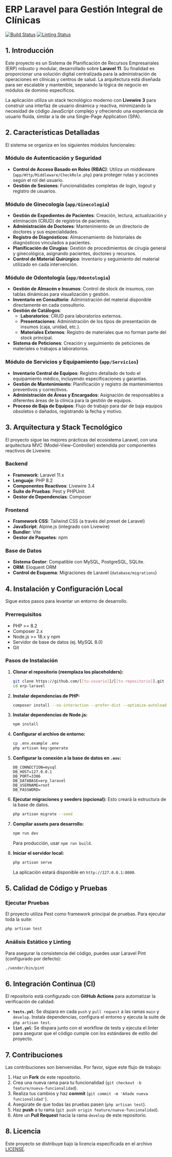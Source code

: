 # ERP Laravel para Gestión Integral de Clínicas

[![Build Status](https://github.com/[[tu-usuario]]/[[tu-repositorio]]/actions/workflows/tests.yml/badge.svg)](https://github.com/[[tu-usuario]]/[[tu-repositorio]]/actions)
[![Linting Status](https://github.com/[[tu-usuario]]/[[tu-repositorio]]/actions/workflows/lint.yml/badge.svg)](https://github.com/[[tu-usuario]]/[[tu-repositorio]]/actions)

## 1. Introducción

Este proyecto es un Sistema de Planificación de Recursos Empresariales (ERP) robusto y modular, desarrollado sobre **Laravel 11**. Su finalidad es proporcionar una solución digital centralizada para la administración de operaciones en clínicas y centros de salud. La arquitectura está diseñada para ser escalable y mantenible, separando la lógica de negocio en módulos de dominio específicos.

La aplicación utiliza un stack tecnológico moderno con **Livewire 3** para construir una interfaz de usuario dinámica y reactiva, minimizando la necesidad de código JavaScript complejo y ofreciendo una experiencia de usuario fluida, similar a la de una Single-Page Application (SPA).

<!-- 
### Capturas de Pantalla (Placeholder)
*Añade aquí capturas de pantalla de la aplicación para dar una idea visual del producto final.*

**(Dashboard Principal)**
![Dashboard](https://via.placeholder.com/800x400.png?text=Dashboard+Principal)

**(Gestión de Inventario - Odontología)**
![Inventario](https://via.placeholder.com/800x400.png?text=Módulo+de+Inventario)
-->

## 2. Características Detalladas

El sistema se organiza en los siguientes módulos funcionales:

### Módulo de Autenticación y Seguridad
- **Control de Acceso Basado en Roles (RBAC)**: Utiliza un middleware (`app/Http/Middleware/CheckRole.php`) para proteger rutas y acciones según el rol del usuario.
- **Gestión de Sesiones**: Funcionalidades completas de login, logout y registro de usuarios.

### Módulo de Ginecología (`app/Ginecologia`)
- **Gestión de Expedientes de Pacientes**: Creación, lectura, actualización y eliminación (CRUD) de registros de pacientes.
- **Administración de Doctores**: Mantenimiento de un directorio de doctores y sus especialidades.
- **Registro de Diagnósticos**: Almacenamiento de historiales de diagnósticos vinculados a pacientes.
- **Planificación de Cirugías**: Gestión de procedimientos de cirugía general y ginecológica, asignando pacientes, doctores y recursos.
- **Control de Material Quirúrgico**: Inventario y seguimiento del material utilizado en cada intervención.

### Módulo de Odontología (`app/Odontologia`)
- **Gestión de Almacén e Insumos**: Control de stock de insumos, con tablas dinámicas para visualización y gestión.
- **Inventario en Consultorio**: Administración del material disponible directamente en cada consultorio.
- **Gestión de Catálogos**:
    - **Laboratorios**: CRUD para laboratorios externos.
    - **Presentaciones**: Administración de los tipos de presentación de insumos (caja, unidad, etc.).
    - **Materiales Externos**: Registro de materiales que no forman parte del stock principal.
- **Sistema de Peticiones**: Creación y seguimiento de peticiones de materiales o trabajos a laboratorios.

### Módulo de Servicios y Equipamiento (`app/Servicios`)
- **Inventario Central de Equipos**: Registro detallado de todo el equipamiento médico, incluyendo especificaciones y garantías.
- **Gestión de Mantenimiento**: Planificación y registro de mantenimientos preventivos y correctivos.
- **Administración de Áreas y Encargados**: Asignación de responsables a diferentes áreas de la clínica para la gestión de equipos.
- **Proceso de Baja de Equipos**: Flujo de trabajo para dar de baja equipos obsoletos o dañados, registrando la fecha y motivo.

## 3. Arquitectura y Stack Tecnológico

El proyecto sigue las mejores prácticas del ecosistema Laravel, con una arquitectura MVC (Model-View-Controller) extendida por componentes reactivos de Livewire.

### Backend
- **Framework**: Laravel 11.x
- **Lenguaje**: PHP 8.2
- **Componentes Reactivos**: Livewire 3.4
- **Suite de Pruebas**: Pest y PHPUnit
- **Gestor de Dependencias**: Composer

### Frontend
- **Framework CSS**: Tailwind CSS (a través del preset de Laravel)
- **JavaScript**: Alpine.js (integrado con Livewire)
- **Bundler**: Vite
- **Gestor de Paquetes**: npm

### Base de Datos
- **Sistema Gestor**: Compatible con MySQL, PostgreSQL, SQLite.
- **ORM**: Eloquent ORM
- **Control de Esquema**: Migraciones de Laravel (`database/migrations`)

## 4. Instalación y Configuración Local

Sigue estos pasos para levantar un entorno de desarrollo.

### Prerrequisitos
- PHP >= 8.2
- Composer 2.x
- Node.js >= 18.x y npm
- Servidor de base de datos (ej. MySQL 8.0)
- Git

### Pasos de Instalación
1.  **Clonar el repositorio (reemplaza los placeholders):**
    ```bash
    git clone https://github.com/[[tu-usuario]]/[[tu-repositorio]].git
    cd erp-laravel
    ```

2.  **Instalar dependencias de PHP:**
    ```bash
    composer install --no-interaction --prefer-dist --optimize-autoloader
    ```

3.  **Instalar dependencias de Node.js:**
    ```bash
    npm install
    ```

4.  **Configurar el archivo de entorno:**
    ```bash
    cp .env.example .env
    php artisan key:generate
    ```

5.  **Configurar la conexión a la base de datos en `.env`:**
    ```dotenv
    DB_CONNECTION=mysql
    DB_HOST=127.0.0.1
    DB_PORT=3306
    DB_DATABASE=erp_laravel
    DB_USERNAME=root
    DB_PASSWORD=
    ```

6.  **Ejecutar migraciones y seeders (opcional):**
    Esto creará la estructura de la base de datos.
    ```bash
    php artisan migrate --seed
    ```

7.  **Compilar assets para desarrollo:**
    ```bash
    npm run dev
    ```
    Para producción, usar `npm run build`.

8.  **Iniciar el servidor local:**
    ```bash
    php artisan serve
    ```
    La aplicación estará disponible en `http://127.0.0.1:8000`.

## 5. Calidad de Código y Pruebas

### Ejecutar Pruebas
El proyecto utiliza Pest como framework principal de pruebas. Para ejecutar toda la suite:
```bash
php artisan test
```

### Análisis Estático y Linting
Para asegurar la consistencia del código, puedes usar Laravel Pint (configurado por defecto):
```bash
./vendor/bin/pint
```

## 6. Integración Continua (CI)

El repositorio está configurado con **GitHub Actions** para automatizar la verificación de calidad:
- **`tests.yml`**: Se dispara en cada `push` y `pull request` a las ramas `main` y `develop`. Instala dependencias, configura el entorno y ejecuta la suite de `php artisan test`.
- **`lint.yml`**: Se dispara junto con el workflow de tests y ejecuta el linter para asegurar que el código cumple con los estándares de estilo del proyecto.

## 7. Contribuciones

Las contribuciones son bienvenidas. Por favor, sigue este flujo de trabajo:
1.  Haz un **Fork** de este repositorio.
2.  Crea una nueva rama para tu funcionalidad (`git checkout -b feature/nueva-funcionalidad`).
3.  Realiza tus cambios y haz **commit** (`git commit -m 'Añade nueva funcionalidad'`).
4.  Asegúrate de que todas las pruebas pasen (`php artisan test`).
5.  Haz **push** a tu rama (`git push origin feature/nueva-funcionalidad`).
6.  Abre un **Pull Request** hacia la rama `develop` de este repositorio.

## 8. Licencia

Este proyecto se distribuye bajo la licencia especificada en el archivo [LICENSE](LICENSE).